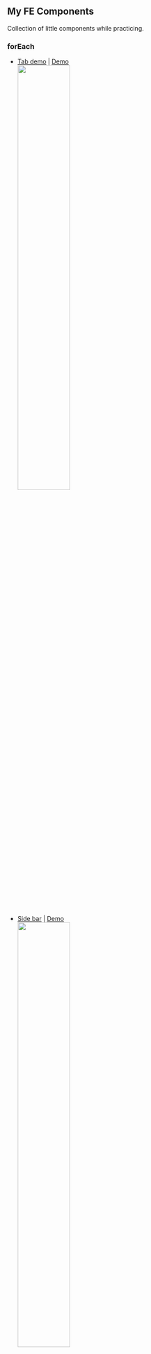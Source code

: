## My FE Components
Collection of little components while practicing.

### forEach
- [Tab demo](https://github.com/littlewin-wang/fe_components/tree/master/tab_demo "source code") | [Demo](http://littlewin.info/fe_components/tab_demo/ "demo")
  <br><img src="https://cloud.githubusercontent.com/assets/14028075/17395758/9bf35972-5a62-11e6-9df6-c40a81e7597b.gif" width="50%" height="50%">
- [Side bar](https://github.com/littlewin-wang/fe_components/tree/master/sidebar "source code") | [Demo](http://littlewin.info/fe_components/sidebar/ "demo")
  <br><img src="https://cloud.githubusercontent.com/assets/14028075/17397076/fd7d51ba-5a68-11e6-9d1f-89e6f1f3621c.gif" width="50%" height="50%">
- [Res menu](https://github.com/littlewin-wang/fe_components/tree/master/res_menu "source code") | [Demo](http://littlewin.info/fe_components/res_menu/ "demo")
  <br><img src="https://cloud.githubusercontent.com/assets/14028075/17397078/fd8c8068-5a68-11e6-9906-785445151793.gif" width="50%" height="50%">
- [Nav demo](https://github.com/littlewin-wang/fe_components/tree/master/nav_demo "source code") | [Demo](http://littlewin.info/fe_components/nav_demo/ "demo")
  <br><img src="https://cloud.githubusercontent.com/assets/14028075/17397079/fd93f9e2-5a68-11e6-852e-835274f70c39.gif" width="50%" height="50%">
- [Background slider](https://github.com/littlewin-wang/fe_components/tree/master/background_slider "source code") | [Demo](http://littlewin.info/fe_components/background_slider/ "demo")
  <br><img src="https://cloud.githubusercontent.com/assets/14028075/17397077/fd861ca0-5a68-11e6-81e6-19afcd7ee409.gif" width="50%" height="50%">
- [Accordion demo](https://github.com/littlewin-wang/fe_components/tree/master/accordion_demo "source code") | [Demo](http://littlewin.info/fe_components/accordion_demo/ "demo")
  <br><img src="https://cloud.githubusercontent.com/assets/14028075/17397075/fd7d46f2-5a68-11e6-9453-fb3a48fd8401.gif" width="50%" height="50%">
- [Canvas countdown demo](https://github.com/littlewin-wang/fe_components/tree/master/canvas_countdown_demo "source code") | [Demo](http://littlewin.info/fe_components/canvas_countdown_demo/ "demo")
  <br><img src="https://cloud.githubusercontent.com/assets/14028075/17543526/cf921ac0-5f03-11e6-97c9-763bca598445.gif" width="50%" height="50%">
- [Fullpage demo](https://github.com/littlewin-wang/fe_components/tree/master/fullpage-demo "source code") | [Demo](http://littlewin.info/fe_components/fullpage-demo/ "demo")
  <br><img src="https://cloud.githubusercontent.com/assets/14028075/17543527/cfc05354-5f03-11e6-98fe-fa8ccd697c58.gif" width="50%" height="50%">

### History
2016.8.1 - Init Readme and add link of first six demos.
2016.8.6 - Add canvas countdown demo
2016.8.9 - Add fullpage demo

### To Do
Add more demos.
